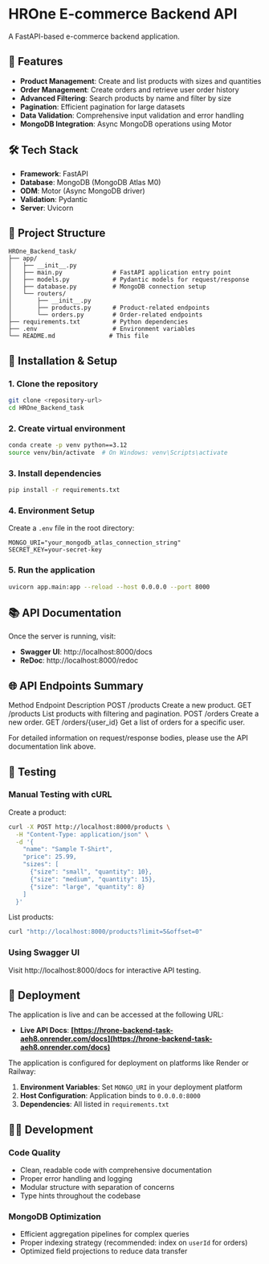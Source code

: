 # HROne E-commerce Backend API

A FastAPI-based e-commerce backend application.

## 🚀 Features

- **Product Management**: Create and list products with sizes and quantities
- **Order Management**: Create orders and retrieve user order history
- **Advanced Filtering**: Search products by name and filter by size
- **Pagination**: Efficient pagination for large datasets
- **Data Validation**: Comprehensive input validation and error handling
- **MongoDB Integration**: Async MongoDB operations using Motor

## 🛠 Tech Stack

- **Framework**: FastAPI 
- **Database**: MongoDB (MongoDB Atlas M0)
- **ODM**: Motor (Async MongoDB driver)
- **Validation**: Pydantic
- **Server**: Uvicorn

## 📁 Project Structure

```
HROne_Backend_task/
├── app/
│   ├── __init__.py
│   ├── main.py              # FastAPI application entry point
│   ├── models.py            # Pydantic models for request/response
│   ├── database.py          # MongoDB connection setup
│   └── routers/
│       ├── __init__.py
│       ├── products.py      # Product-related endpoints
│       └── orders.py        # Order-related endpoints
├── requirements.txt         # Python dependencies
├── .env                     # Environment variables
└── README.md               # This file
```

## 🔧 Installation & Setup

### 1. Clone the repository
```bash
git clone <repository-url>
cd HROne_Backend_task
```

### 2. Create virtual environment
```bash
conda create -p venv python==3.12
source venv/bin/activate  # On Windows: venv\Scripts\activate
```

### 3. Install dependencies
```bash
pip install -r requirements.txt
```

### 4. Environment Setup
Create a `.env` file in the root directory:
```env
MONGO_URI="your_mongodb_atlas_connection_string"
SECRET_KEY=your-secret-key
```

### 5. Run the application
```bash
uvicorn app.main:app --reload --host 0.0.0.0 --port 8000
```

## 📚 API Documentation

Once the server is running, visit:
- **Swagger UI**: http://localhost:8000/docs
- **ReDoc**: http://localhost:8000/redoc

## 🌐 API Endpoints Summary

Method	Endpoint	Description
POST	/products	Create a new product.
GET	/products	List products with filtering and pagination.
POST	/orders	Create a new order.
GET	/orders/{user_id}	Get a list of orders for a specific user.

For detailed information on request/response bodies, please use the API documentation link above.

## 🧪 Testing

### Manual Testing with cURL

Create a product:
```bash
curl -X POST http://localhost:8000/products \
  -H "Content-Type: application/json" \
  -d '{
    "name": "Sample T-Shirt",
    "price": 25.99,
    "sizes": [
      {"size": "small", "quantity": 10},
      {"size": "medium", "quantity": 15},
      {"size": "large", "quantity": 8}
    ]
  }'
```

List products:
```bash
curl "http://localhost:8000/products?limit=5&offset=0"
```

### Using Swagger UI
Visit http://localhost:8000/docs for interactive API testing.

## 🚀 Deployment

The application is live and can be accessed at the following URL:

-   **Live API Docs**: **[https://hrone-backend-task-aeh8.onrender.com/docs](https://hrone-backend-task-aeh8.onrender.com/docs)**

The application is configured for deployment on platforms like Render or Railway:

1. **Environment Variables**: Set `MONGO_URI` in your deployment platform
2. **Host Configuration**: Application binds to `0.0.0.0:8000`
3. **Dependencies**: All listed in `requirements.txt`

## 👨‍💻 Development

### Code Quality
- Clean, readable code with comprehensive documentation
- Proper error handling and logging
- Modular structure with separation of concerns
- Type hints throughout the codebase

### MongoDB Optimization
- Efficient aggregation pipelines for complex queries
- Proper indexing strategy (recommended: index on `userId` for orders)
- Optimized field projections to reduce data transfer
